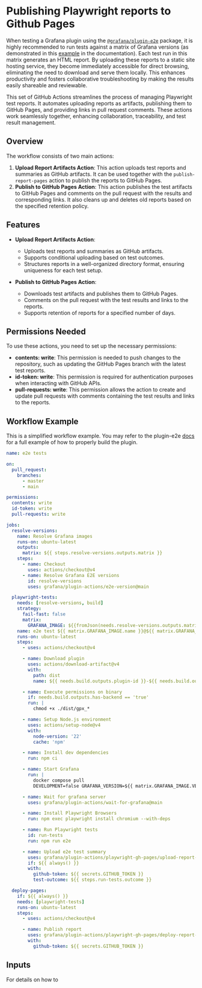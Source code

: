 # Publishing Playwright reports to Github Pages

When testing a Grafana plugin using the [`@grafana/plugin-e2e`](https://www.npmjs.com/package/@grafana/plugin-e2e?activeTab=readme) package, it is highly recommended to run tests against a matrix of Grafana versions (as demonstrated in this [example](https://grafana.com/developers/plugin-tools/e2e-test-a-plugin/ci) in the documentation). Each test run in this matrix generates an HTML report. By uploading these reports to a static site hosting service, they become immediately accessible for direct browsing, eliminating the need to download and serve them locally. This enhances productivity and fosters collaborative troubleshooting by making the results easily shareable and reviewable.

This set of GitHub Actions streamlines the process of managing Playwright test reports. It automates uploading reports as artifacts, publishing them to GitHub Pages, and providing links in pull request comments. These actions work seamlessly together, enhancing collaboration, traceability, and test result management.

## Overview

The workflow consists of two main actions:

1. **Upload Report Artifacts Action**: This action uploads test reports and summaries as GitHub artifacts. It can be used together with the `publish-report-pages` action to publish the reports to GitHub Pages.
2. **Publish to GitHub Pages Action**: This action publishes the test artifacts to GitHub Pages and comments on the pull request with the results and corresponding links. It also cleans up and deletes old reports based on the specified retention policy.

## Features

- **Upload Report Artifacts Action**:

  - Uploads test reports and summaries as GitHub artifacts.
  - Supports conditional uploading based on test outcomes.
  - Structures reports in a well-organized directory format, ensuring uniqueness for each test setup.

- **Publish to GitHub Pages Action**:
  - Downloads test artifacts and publishes them to GitHub Pages.
  - Comments on the pull request with the test results and links to the reports.
  - Supports retention of reports for a specified number of days.

## Permissions Needed

To use these actions, you need to set up the necessary permissions:

- **contents: write**: This permission is needed to push changes to the repository, such as updating the GitHub Pages branch with the latest test reports.
- **id-token: write**: This permission is required for authentication purposes when interacting with GitHub APIs.
- **pull-requests: write**: This permission allows the action to create and update pull requests with comments containing the test results and links to the reports.

## Workflow Example

This is a simplified workflow example. You may refer to the plugin-e2e [docs](https://grafana.com/developers/plugin-tools/e2e-test-a-plugin/ci) for a full example of how to properly build the plugin.

```yaml
name: e2e tests

on:
  pull_request:
    branches:
      - master
      - main

permissions:
  contents: write
  id-token: write
  pull-requests: write

jobs:
  resolve-versions:
    name: Resolve Grafana images
    runs-on: ubuntu-latest
    outputs:
      matrix: ${{ steps.resolve-versions.outputs.matrix }}
    steps:
      - name: Checkout
        uses: actions/checkout@v4
      - name: Resolve Grafana E2E versions
        id: resolve-versions
        uses: grafana/plugin-actions/e2e-version@main

  playwright-tests:
    needs: [resolve-versions, build]
    strategy:
      fail-fast: false
      matrix:
        GRAFANA_IMAGE: ${{fromJson(needs.resolve-versions.outputs.matrix)}}
    name: e2e test ${{ matrix.GRAFANA_IMAGE.name }}@${{ matrix.GRAFANA_IMAGE.VERSION }}
    runs-on: ubuntu-latest
    steps:
      - uses: actions/checkout@v4

      - name: Download plugin
        uses: actions/download-artifact@v4
        with:
          path: dist
          name: ${{ needs.build.outputs.plugin-id }}-${{ needs.build.outputs.plugin-version }}

      - name: Execute permissions on binary
        if: needs.build.outputs.has-backend == 'true'
        run: |
          chmod +x ./dist/gpx_*

      - name: Setup Node.js environment
        uses: actions/setup-node@v4
        with:
          node-version: '22'
          cache: 'npm'

      - name: Install dev dependencies
        run: npm ci

      - name: Start Grafana
        run: |
          docker compose pull
          DEVELOPMENT=false GRAFANA_VERSION=${{ matrix.GRAFANA_IMAGE.VERSION }} GRAFANA_IMAGE=${{ matrix.GRAFANA_IMAGE.NAME }} docker compose up -d

      - name: Wait for grafana server
        uses: grafana/plugin-actions/wait-for-grafana@main

      - name: Install Playwright Browsers
        run: npm exec playwright install chromium --with-deps

      - name: Run Playwright tests
        id: run-tests
        run: npm run e2e

      - name: Upload e2e test summary
        uses: grafana/plugin-actions/playwright-gh-pages/upload-report-pages@main
        if: ${{ always() }}
        with:
          github-token: ${{ secrets.GITHUB_TOKEN }}
          test-outcome: ${{ steps.run-tests.outcome }}

  deploy-pages:
    if: ${{ always() }}
    needs: [playwright-tests]
    runs-on: ubuntu-latest
    steps:
      - uses: actions/checkout@v4

      - name: Publish report
        uses: grafana/plugin-actions/playwright-gh-pages/deploy-report-artifacts@main
        with:
          github-token: ${{ secrets.GITHUB_TOKEN }}
```

## Inputs

For details on how to
